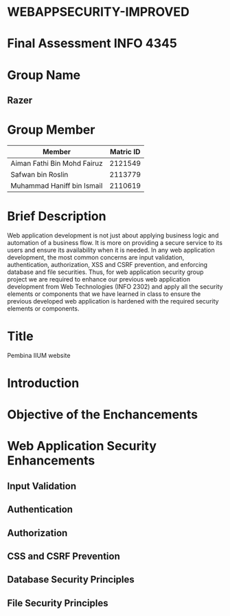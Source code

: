 # WEBAPPSECURITY-IMPROVED
# Final Assessment INFO 4345

# Group Name
## Razer
# Group Member
|Member                      |Matric ID|
|----------------------------|---------|
|Aiman Fathi Bin Mohd Fairuz |2121549  |
|Safwan bin Roslin           |2113779  |
|Muhammad Haniff bin Ismail  |2110619  |

# Brief Description
Web application development is not just about applying business logic and automation of a business flow. It is more on providing a secure service to its users and ensure its availability when it is needed. In any web application development, the most common concerns are input validation, authentication, authorization, XSS and CSRF prevention, and enforcing database and file securities. Thus, for web application security group project we are required to enhance our previous web application development from Web Technologies (INFO 2302) and apply all the security elements or components that we have learned in class to ensure the previous developed web application is hardened with the required security elements or components. 

# Title
Pembina IIUM website

# Introduction

# Objective of the Enchancements

# Web Application Security Enhancements
## Input Validation
## Authentication
## Authorization
## CSS and CSRF Prevention
## Database Security Principles
## File Security Principles
